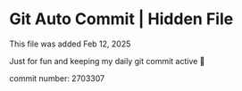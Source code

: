 # Git Auto Commit | Hidden File

This file was added Feb 12, 2025

Just for fun and keeping my daily git commit active 🤪

commit number: 2703307
